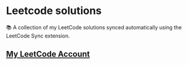 # Leetcode solutions

📚 A collection of my LeetCode solutions synced automatically using the LeetCode Sync extension.

## [My LeetCode Account](https://leetcode.com/u/dev_tsx/)
